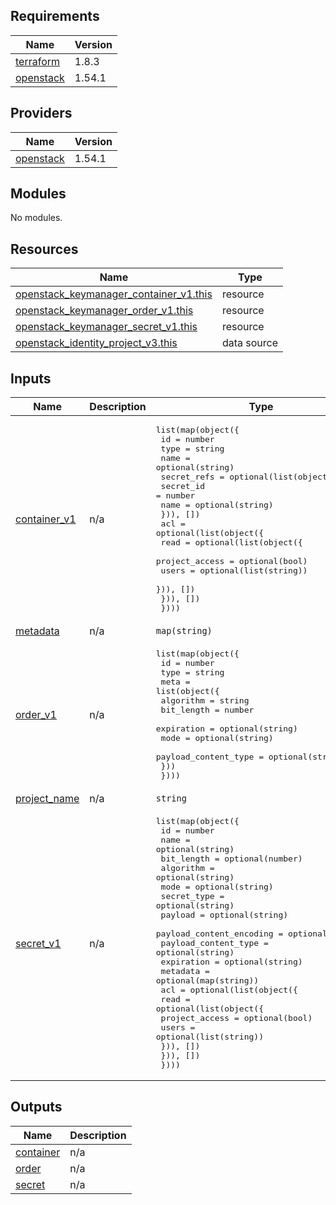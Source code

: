 ## Requirements

| Name | Version |
|------|---------|
| <a name="requirement_terraform"></a> [terraform](#requirement\_terraform) | 1.8.3 |
| <a name="requirement_openstack"></a> [openstack](#requirement\_openstack) | 1.54.1 |

## Providers

| Name | Version |
|------|---------|
| <a name="provider_openstack"></a> [openstack](#provider\_openstack) | 1.54.1 |

## Modules

No modules.

## Resources

| Name | Type |
|------|------|
| [openstack_keymanager_container_v1.this](https://registry.terraform.io/providers/terraform-provider-openstack/openstack/1.54.1/docs/resources/keymanager_container_v1) | resource |
| [openstack_keymanager_order_v1.this](https://registry.terraform.io/providers/terraform-provider-openstack/openstack/1.54.1/docs/resources/keymanager_order_v1) | resource |
| [openstack_keymanager_secret_v1.this](https://registry.terraform.io/providers/terraform-provider-openstack/openstack/1.54.1/docs/resources/keymanager_secret_v1) | resource |
| [openstack_identity_project_v3.this](https://registry.terraform.io/providers/terraform-provider-openstack/openstack/1.54.1/docs/data-sources/identity_project_v3) | data source |

## Inputs

| Name | Description | Type | Default | Required |
|------|-------------|------|---------|:--------:|
| <a name="input_container_v1"></a> [container\_v1](#input\_container\_v1) | n/a | <pre>list(map(object({<br>    id   = number<br>    type = string<br>    name = optional(string)<br>    secret_refs = optional(list(object({<br>      secret_id = number<br>      name      = optional(string)<br>    })), [])<br>    acl = optional(list(object({<br>      read = optional(list(object({<br>        project_access = optional(bool)<br>        users          = optional(list(string))<br>      })), [])<br>    })), [])<br>  })))</pre> | `[]` | no |
| <a name="input_metadata"></a> [metadata](#input\_metadata) | n/a | `map(string)` | `{}` | no |
| <a name="input_order_v1"></a> [order\_v1](#input\_order\_v1) | n/a | <pre>list(map(object({<br>    id   = number<br>    type = string<br>    meta = list(object({<br>      algorithm            = string<br>      bit_length           = number<br>      expiration           = optional(string)<br>      mode                 = optional(string)<br>      payload_content_type = optional(string)<br>    }))<br>  })))</pre> | `[]` | no |
| <a name="input_project_name"></a> [project\_name](#input\_project\_name) | n/a | `string` | n/a | yes |
| <a name="input_secret_v1"></a> [secret\_v1](#input\_secret\_v1) | n/a | <pre>list(map(object({<br>    id                       = number<br>    name                     = optional(string)<br>    bit_length               = optional(number)<br>    algorithm                = optional(string)<br>    mode                     = optional(string)<br>    secret_type              = optional(string)<br>    payload                  = optional(string)<br>    payload_content_encoding = optional(string)<br>    payload_content_type     = optional(string)<br>    expiration               = optional(string)<br>    metadata                 = optional(map(string))<br>    acl = optional(list(object({<br>      read = optional(list(object({<br>        project_access = optional(bool)<br>        users          = optional(list(string))<br>      })), [])<br>    })), [])<br>  })))</pre> | `[]` | no |

## Outputs

| Name | Description |
|------|-------------|
| <a name="output_container"></a> [container](#output\_container) | n/a |
| <a name="output_order"></a> [order](#output\_order) | n/a |
| <a name="output_secret"></a> [secret](#output\_secret) | n/a |
